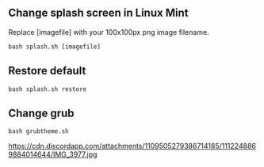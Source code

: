 ## Change splash screen in Linux Mint
Replace [imagefile] with your 100x100px png image filename.
```
bash splash.sh [imagefile]
```

## Restore default
```
bash splash.sh restore
```
## Change grub 
```
bash grubtheme.sh
```

https://cdn.discordapp.com/attachments/1109505279386714185/1112248869884014644/IMG_3977.jpg
